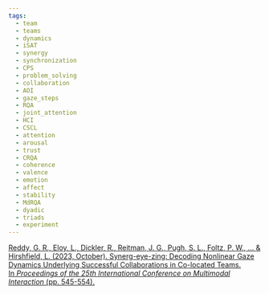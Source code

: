 ```yaml
---
tags:
  - team
  - teams
  - dynamics
  - iSAT
  - synergy
  - synchronization
  - CPS
  - problem_solving
  - collaboration
  - AOI
  - gaze_steps
  - RQA
  - joint_attention
  - HCI
  - CSCL
  - attention
  - arousal
  - trust
  - CRQA
  - coherence
  - valence
  - emotion
  - affect
  - stability
  - MdRQA
  - dyadic
  - triads
  - experiment
---
```


[Reddy, G. R., Eloy, L., Dickler, R., Reitman, J. G., Pugh, S. L., Foltz, P. W., ... & Hirshfield, L. (2023, October). Synerg-eye-zing: Decoding Nonlinear Gaze Dynamics Underlying Successful Collaborations in Co-located Teams. In _Proceedings of the 25th International Conference on Multimodal Interaction_ (pp. 545-554).](https://dl.acm.org/doi/pdf/10.1145/3577190.3614104)